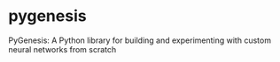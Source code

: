 # pygenesis
PyGenesis: A Python library for building and experimenting with custom neural networks from scratch
